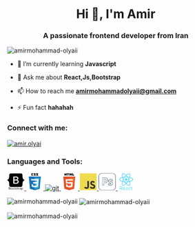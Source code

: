 <h1 align="center">Hi 👋, I'm Amir</h1>
<h3 align="center">A passionate frontend developer from Iran</h3>

<p align="left"> <img src="https://komarev.com/ghpvc/?username=amirmohammad-olyaii&label=Profile%20views&color=0e75b6&style=flat" alt="amirmohammad-olyaii" /> </p>

- 🌱 I’m currently learning **Javascript**

- 💬 Ask me about **React,Js,Bootstrap**

- 📫 How to reach me **amirmohammadolyaii@gmail.com**

- ⚡ Fun fact **hahahah**

<h3 align="left">Connect with me:</h3>
<p align="left">
<a href="https://instagram.com/amir.olyai" target="blank"><img align="center" src="https://raw.githubusercontent.com/rahuldkjain/github-profile-readme-generator/master/src/images/icons/Social/instagram.svg" alt="amir.olyai" height="30" width="40" /></a>
</p>

<h3 align="left">Languages and Tools:</h3>
<p align="left"> <a href="https://getbootstrap.com" target="_blank" rel="noreferrer"> <img src="https://raw.githubusercontent.com/devicons/devicon/master/icons/bootstrap/bootstrap-plain-wordmark.svg" alt="bootstrap" width="40" height="40"/> </a> <a href="https://www.w3schools.com/css/" target="_blank" rel="noreferrer"> <img src="https://raw.githubusercontent.com/devicons/devicon/master/icons/css3/css3-original-wordmark.svg" alt="css3" width="40" height="40"/> </a> <a href="https://git-scm.com/" target="_blank" rel="noreferrer"> <img src="https://www.vectorlogo.zone/logos/git-scm/git-scm-icon.svg" alt="git" width="40" height="40"/> </a> <a href="https://www.w3.org/html/" target="_blank" rel="noreferrer"> <img src="https://raw.githubusercontent.com/devicons/devicon/master/icons/html5/html5-original-wordmark.svg" alt="html5" width="40" height="40"/> </a> <a href="https://developer.mozilla.org/en-US/docs/Web/JavaScript" target="_blank" rel="noreferrer"> <img src="https://raw.githubusercontent.com/devicons/devicon/master/icons/javascript/javascript-original.svg" alt="javascript" width="40" height="40"/> </a> <a href="https://www.photoshop.com/en" target="_blank" rel="noreferrer"> <img src="https://raw.githubusercontent.com/devicons/devicon/master/icons/photoshop/photoshop-line.svg" alt="photoshop" width="40" height="40"/> </a> <a href="https://reactjs.org/" target="_blank" rel="noreferrer"> <img src="https://raw.githubusercontent.com/devicons/devicon/master/icons/react/react-original-wordmark.svg" alt="react" width="40" height="40"/> </a> </p>

<p><img align="left" src="https://github-readme-stats.vercel.app/api/top-langs?username=amirmohammad-olyaii&show_icons=true&locale=en&layout=compact" alt="amirmohammad-olyaii" /></p>

<p>&nbsp;<img align="center" src="https://github-readme-stats.vercel.app/api?username=amirmohammad-olyaii&show_icons=true&locale=en" alt="amirmohammad-olyaii" /></p>

<p><img align="center" src="https://github-readme-streak-stats.herokuapp.com/?user=amirmohammad-olyaii&" alt="amirmohammad-olyaii" /></p>

<!---
Amirmohammad-Olyaii/Amirmohammad-Olyaii is a ✨ special ✨ repository because its `README.md` (this file) appears on your GitHub profile.
You can click the Preview link to take a look at your changes.
--->
